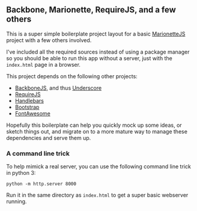 ## Backbone, Marionette, RequireJS, and a few others

This is a super simple boilerplate project layout for a basic [MarionetteJS](http://marionettejs.com) project with a few others involved.

I've included all the required sources instead of using a package manager so you should be able to run this app without a server, just with the `index.html` page in a browser.

This project depends on the following other projects:
- [BackboneJS](http://backbonejs.org), and thus [Underscore](http://underscorejs.org/)
- [RequireJS](http://requirejs.org/)
- [Handlebars](http://handlebarsjs.com/)
- [Bootstrap](http://getbootstrap.com/)
- [FontAwesome](http://fontawesome.io/)

Hopefully this boilerplate can help you quickly mock up some ideas, or sketch things out, and migrate on to a more mature way to manage these dependencies and serve them up.

### A command line trick

To help mimick a real server, you can use the following command line trick in python 3:

    python -m http.server 8000

Run it in the same directory as `index.html` to get a super basic webserver running.
